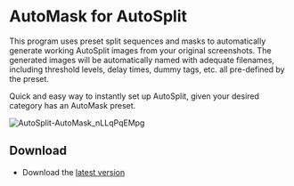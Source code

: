 # AutoMask for AutoSplit

This program uses preset split sequences and masks to automatically generate working AutoSplit images from your original screenshots. The generated images will be automatically named with adequate filenames, including threshold levels, delay times, dummy tags, etc. all pre-defined by the preset.

Quick and easy way to instantly set up AutoSplit, given your desired category has an AutoMask preset.

![AutoSplit-AutoMask_nLLqPqEMpg](https://github.com/user-attachments/assets/a179f3d1-c32d-4f34-b8a0-587b75e2499a)


## Download

 - Download the [latest version](/../../releases/latest)
